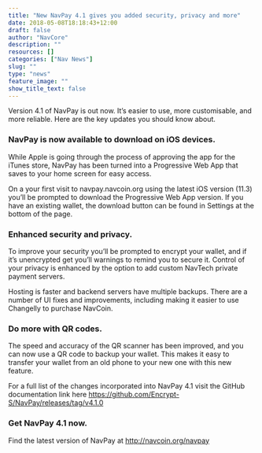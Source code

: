 ```yaml
---
title: "New NavPay 4.1 gives you added security, privacy and more"
date: 2018-05-08T18:18:43+12:00
draft: false
author: "NavCore"
description: ""
resources: []
categories: ["Nav News"]
slug: ""
type: "news"
feature_image: ""
show_title_text: false
---
```


Version 4.1 of NavPay is out now. It’s easier to use, more customisable, and more reliable. Here are the key updates you should know about.

<!--more-->

### NavPay is now available to download on iOS devices.

While Apple is going through the process of approving the app for the iTunes store, NavPay has been turned into a Progressive Web App that saves to your home screen for easy access.

On a your first visit to navpay.navcoin.org using the latest iOS version (11.3) you’ll be prompted to download the Progressive Web App version. If you have an existing wallet, the download button can be found in Settings at the bottom of the page. 

### Enhanced security and privacy.

To improve your security you’ll be prompted to encrypt your wallet, and if it’s unencrypted get you’ll warnings to remind you to secure it. Control of your privacy is enhanced by the option to add custom NavTech private payment servers. 

Hosting is faster and backend servers have multiple backups. There are a number of UI fixes and improvements, including making it easier to use Changelly to purchase NavCoin.

### Do more with QR codes.

The speed and accuracy of the QR scanner has been improved, and you can now use a QR code to backup your wallet. This makes it easy to transfer your wallet from an old phone to your new one with this new feature.

For a full list of the changes incorporated into NavPay 4.1 visit the GitHub documentation link here https://github.com/Encrypt-S/NavPay/releases/tag/v4.1.0 

### Get NavPay 4.1 now. 
Find the latest version of NavPay at http://navcoin.org/navpay

